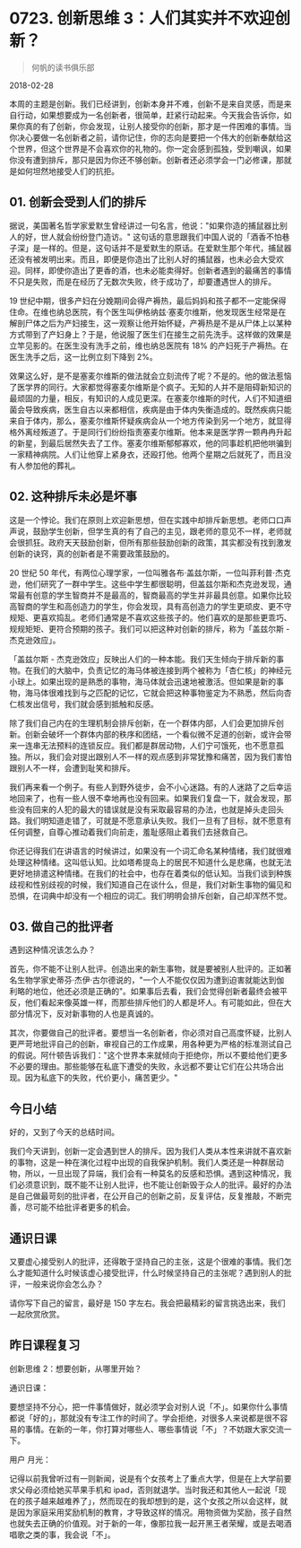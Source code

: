 # 0723. 创新思维 3：人们其实并不欢迎创新？

> 何帆的读书俱乐部

2018-02-28

本周的主题是创新。我们已经讲到，创新本身并不难，创新不是来自灵感，而是来自行动，如果想要成为一名创新者，很简单，赶紧行动起来。今天我会告诉你，如果你真的有了创新，你会发现，让别人接受你的创新，那才是一件困难的事情。当你决心要做一名创新者之前，请你记住，你的志向是要把一个伟大的创新奉献给这个世界，但这个世界是不会喜欢你的礼物的。你一定会感到孤独，受到嘲讽，如果你没有遭到排斥，那只是因为你还不够创新。创新者还必须学会一门必修课，那就是如何坦然地接受人们的抗拒。

## 01. 创新会受到人们的排斥

据说，美国著名哲学家爱默生曾经讲过一句名言，他说："如果你造的捕鼠器比别人的好，世人就会纷纷登门造访。" 这句话的意思跟我们中国人说的「酒香不怕巷子深」是一样的。但是，这句话并不是爱默生的原话。在爱默生那个年代，捕鼠器还没有被发明出来。而且，即便是你造出了比别人好的捕鼠器，也未必会大受欢迎。同样，即使你造出了更香的酒，也未必能卖得好。创新者遇到的最痛苦的事情不只是失败，而是在经历了无数次失败，终于成功了，却要遭遇世人的排斥。

19 世纪中期，很多产妇在分娩期间会得产褥热，最后妈妈和孩子都不一定能保得住命。在维也纳总医院，有个医生叫伊格纳兹·塞麦尔维斯，他发现医生经常是在解剖尸体之后为产妇接生，这一观察让他开始怀疑，产褥热是不是从尸体上以某种方式带到了产妇身上？于是，他说服了医生们在接生之前先洗手。这样做的效果是立竿见影的。在医生没有洗手之前，维也纳总医院有 18% 的产妇死于产褥热。在医生洗手之后，这一比例立刻下降到 2%。

效果这么好，是不是塞麦尔维斯的做法就会立刻流传了呢？不是的。他的做法惹恼了医学界的同行。大家都觉得塞麦尔维斯是个疯子。无知的人并不是阻碍新知识的最顽固的力量，相反，有知识的人成见更深。在塞麦尔维斯的时代，人们不知道细菌会导致疾病，医生自古以来都相信，疾病是由于体内失衡造成的。既然疾病只能来自于体内，那么，塞麦尔维斯怀疑疾病会从一个地方传染到另一个地方，就显得格外离经叛道了。于是同行们纷纷指责塞麦尔维斯。他本来是医学界一颗冉冉升起的新星，到最后居然失去了工作。塞麦尔维斯郁郁寡欢，他的同事趁机把他哄骗到一家精神病院。人们让他穿上紧身衣，还殴打他。他两个星期之后就死了，而且没有人参加他的葬礼。

## 02. 这种排斥未必是坏事

这是一个悖论。我们在原则上欢迎新思想，但在实践中却排斥新思想。老师口口声声说，鼓励学生创新，但学生真的有了自己的主见，跟老师的意见不一样，老师就会很抓狂。政府天天鼓励创新，但所有那些鼓励创新的政策，其实都没有找到激发创新的诀窍，真的创新者是不需要政策鼓励的。

20 世纪 50 年代，有两位心理学家，一位叫雅各布·盖兹尔斯，一位叫菲利普·杰克逊，他们研究了一群中学生。这些中学生都很聪明，但盖兹尔斯和杰克逊发现，通常最有创意的学生智商并不是最高的，智商最高的学生并非最具创意。如果你比较高智商的学生和高创造力的学生，你会发现，具有高创造力的学生更顽皮、更不守规矩、更喜欢捣乱。老师们通常是不喜欢这些孩子的。他们喜欢的是那些更乖巧、规规矩矩、更符合预期的孩子。我们可以把这种对创新的排斥，称为「盖兹尔斯 - 杰克逊效应」。

「盖兹尔斯 - 杰克逊效应」反映出人们的一种本能。我们天生倾向于排斥新的事物。在我们的大脑中，负责记忆的海马体被连接到两个被称为「杏仁核」的神经元小球上。如果出现的是熟悉的事物，海马体就会迅速地被激活。但如果是新的事物，海马体很难找到与之匹配的记忆，它就会把这种事物鉴定为不熟悉，然后向杏仁核发出信号，我们就会感到抵触和反感。

除了我们自己内在的生理机制会排斥创新，在一个群体内部，人们会更加排斥创新。创新会破坏一个群体内部的秩序和团结，一个看似微不足道的创新，或许会带来一连串无法预料的连锁反应。我们都是群居动物，人们宁可饿死，也不愿意孤独。所以，我们会对提出跟别人不一样的观点感到非常犹豫和痛苦，因为我们害怕跟别人不一样，会遭到耻笑和排斥。

我们再来看一个例子。有些人到野外徒步，会不小心迷路。有的人迷路了之后幸运地回来了，也有一些人很不幸地再也没有回来。如果我们复盘一下，就会发现，那些没有回来的人犯的最大的错误就是没有采取最容易的办法，也就是掉头走回头路。我们明知道走错了，可就是不愿意承认失败。我们一旦有了目标，就不愿意有任何调整，自尊心推动着我们向前走，羞耻感阻止着我们去拯救自己。

你还记得我们在讲语言的时候讲过，如果没有一个词汇命名某种情绪，我们就很难处理这种情绪。这叫低认知。比如塔希提岛上的居民不知道什么是悲痛，也就无法更好地排遣这种情绪。在我们的社会中，也存在着类似的低认知。当我们谈到种族歧视和性别歧视的时候，我们知道自己在谈什么，但是，我们对新生事物的偏见和恐惧，在词典中却没有一个相应的词汇。我们明明会排斥创新，自己却浑然不觉。

## 03. 做自己的批评者

遇到这种情况该怎么办？

首先，你不能不让别人批评。创造出来的新生事物，就是要被别人批评的。正如著名生物学家史蒂芬·杰伊·古尔德说的，"一个人不能仅仅因为遭到迫害就能达到伽利略的地位，他还必须是正确的"。如果事后去看，我们会觉得创新者最终会被平反，他们看起来像英雄一样，而那些排斥他们的人都是坏人。有可能如此，但在大部分情况下，反对新事物的人也是真诚的。

其次，你要做自己的批评者。要想当一名创新者，你必须对自己高度怀疑，比别人更严苛地批评自己的创新，审视自己的工作成果，用各种更为严格的标准测试自己的假说。阿什顿告诉我们："这个世界本来就倾向于拒绝你，所以不要给他们更多不必要的理由。那些能够在私底下遭受的失败，永远都不要让它们在公共场合出现。因为私底下的失败，代价更小，痛苦更少。"

## 今日小结

好的，又到了今天的总结时间。

我们今天讲到，创新一定会遇到世人的排斥。因为我们人类从本性来讲就不喜欢新的事物，这是一种在演化过程中出现的自我保护机制。我们人类还是一种群居动物，所以，一旦出现了异端，我们会有一种莫名的反感和恐惧。遇到这种情况，我们必须意识到，既不能不让别人批评，也不能让创新毁于众人的批评。最好的办法是自己做最苛刻的批评者，在公开自己的创新之前，反复评估，反复推敲，不断完善，尽可能不给批评者更多的机会。

## 通识日课

又要虚心接受别人的批评，还得敢于坚持自己的主张，这是个很难的事情。我们怎么才能知道什么时候该虚心接受批评，什么时候坚持自己的主张呢？遇到别人的批评，一般来说你会怎么办？

请你写下自己的留言，最好是 150 字左右。我会把最精彩的留言挑选出来，我们一起欣赏欣赏。

## 昨日课程复习

创新思维 2：想要创新，从哪里开始？

通识日课：

要想坚持不分心，把一件事情做好，就必须学会对别人说「不」。如果你什么事情都说「好的」，那就没有专注工作的时间了。学会拒绝，对很多人来说都是很不容易的事情。在新的一年，你打算对哪些人、哪些事情说「不」？不妨跟大家交流一下。

用户 月光：

记得以前我曾听过有一则新闻，说是有个女孩考上了重点大学，但是在上大学前要求父母必须给她买苹果手机和 ipad，否则就退学。当时我还和其他人一起说「现在的孩子越来越难养了」，然而现在的我却想到的是，这个女孩之所以会这样，就是因为家庭采用奖励机制的教育，才导致这样的情况。用物资做为奖励，孩子自然也就失去正确的价值观。对于新的一年，像那拉我一起开黑王者荣耀，或是去喝酒唱歌之类的事，我会说「不」。

